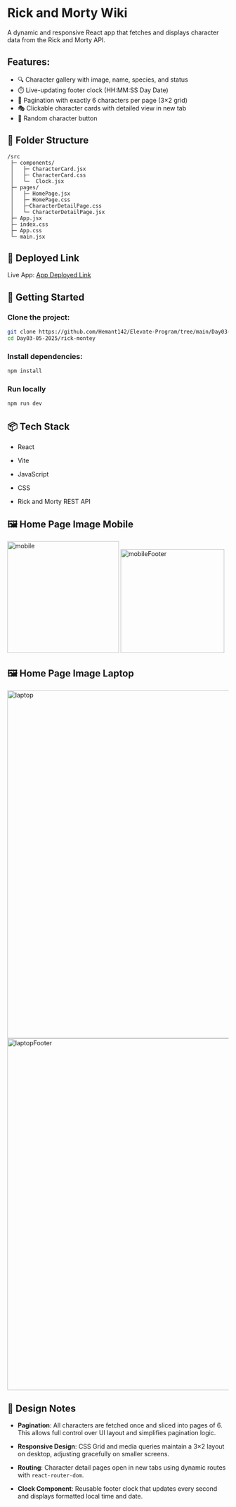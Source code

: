 # Rick and Morty Wiki

A dynamic and responsive React app that fetches and displays character data from the Rick and Morty API.

## Features:

- 🔍 Character gallery with image, name, species, and status
- ⏱️ Live-updating footer clock (HH:MM:SS Day Date)
- 🔄 Pagination with exactly 6 characters per page (3×2 grid)
- 🎭 Clickable character cards with detailed view in new tab
- 🎲 Random character button

## 📁 Folder Structure

```
/src
 ├─ components/
 │   ├─ CharacterCard.jsx
 │   ├─ CharacterCard.css
 │   └─  Clock.jsx 
 ├─ pages/
 │   ├─ HomePage.jsx
 │   ├─ HomePage.css
 │   ├─CharacterDetailPage.css
 │   └─ CharacterDetailPage.jsx
 ├─ App.jsx
 ├─ index.css
 ├─ App.css
 └─ main.jsx
```

## 🔗 Deployed Link

Live App: [App Deployed Link](https://rick-montey.vercel.app/)


## 🚀 Getting Started

### Clone the project:
```bash
git clone https://github.com/Hemant142/Elevate-Program/tree/main/Day03-05-2025/rick-montey
cd Day03-05-2025/rick-montey
```
### Install dependencies:
```bash
npm install
```
### Run locally
```bash
npm run dev
```

## 📦 Tech Stack
- React

- Vite

- JavaScript

- CSS

- Rick and Morty REST API

## 🖼️ Home Page Image Mobile
<img width="254" alt="mobile" src="https://github.com/user-attachments/assets/7d1baf07-4bb5-421d-85a3-efc92a861cd5" />


<img width="236" alt="mobileFooter" src="https://github.com/user-attachments/assets/b9782143-7c30-4885-85f4-22acb259a571" />

## 🖼️ Home Page Image Laptop

<img width="791" alt="laptop" src="https://github.com/user-attachments/assets/1f43b48f-04c2-4fff-8fcd-fa616e5b11dd" />

<img width="800" alt="laptopFooter" src="https://github.com/user-attachments/assets/d68c8308-5171-4904-bd7f-40a5f20b7c07" />

## 🧠 Design Notes

* **Pagination**: All characters are fetched once and sliced into pages of 6. This allows full control over UI layout and simplifies pagination logic.

* **Responsive Design**: CSS Grid and media queries maintain a 3×2 layout on desktop, adjusting gracefully on smaller screens.

* **Routing**: Character detail pages open in new tabs using dynamic routes with `react-router-dom`.

* **Clock Component**: Reusable footer clock that updates every second and displays formatted local time and date.


